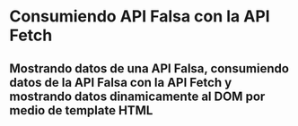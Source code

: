 # Consumiendo API Falsa con la API Fetch

## Mostrando datos de una API Falsa, consumiendo datos de la API Falsa con la API Fetch y mostrando datos dinamicamente al DOM por medio de template HTML